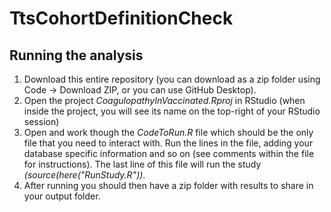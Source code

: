 TtsCohortDefinitionCheck
========================================================================================================================================================


## Running the analysis
1) Download this entire repository (you can download as a zip folder using Code -> Download ZIP, or you can use GitHub Desktop). 
2) Open the project <i>CoagulopathyInVaccinated.Rproj</i> in RStudio (when inside the project, you will see its name on the top-right of your RStudio session)
3) Open and work though the <i>CodeToRun.R</i> file which should be the only file that you need to interact with. Run the lines in the file, adding your database specific information and so on (see comments within the file for instructions). The last line of this file will run the study <i>(source(here("RunStudy.R"))</i>.     
4) After running you should then have a zip folder with results to share in your output folder.
